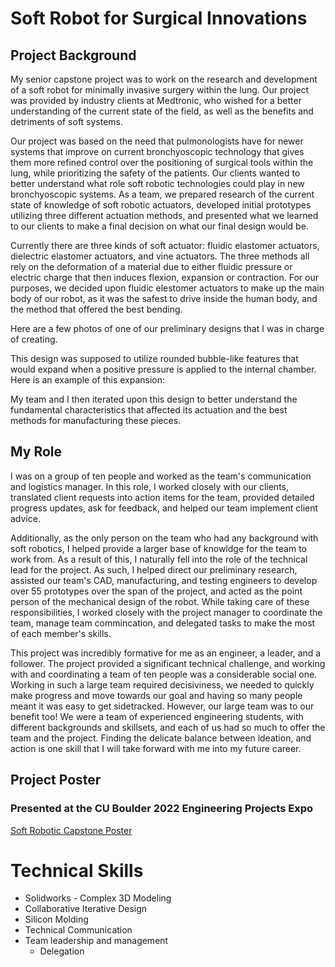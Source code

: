 # Soft Robot for Surgical Innovations

## Project Background

My senior capstone project was to work on the research and development of a soft robot for minimally invasive surgery within the lung. Our project was provided by industry clients at Medtronic, who wished for a better understanding of the current state of the field, as well as the benefits and detriments of soft systems.

Our project was based on the need that pulmonologists have for newer systems that improve on current bronchyoscopic technology that gives them more refined control over the positioning of surgical tools within the lung, while prioritizing the safety of the patients. Our clients wanted to better understand what role soft robotic technologies could play in new bronchyoscopic systems. As a team, we prepared research of the current state of knowledge of soft robotic actuators, developed initial prototypes utilizing three different actuation methods, and presented what we learned to our clients to make a final decision on what our final design would be.

Currently there are three kinds of soft actuator: fluidic elastomer actuators, dielectric elastomer actuators, and vine actuators. The three methods all rely on the deformation of a material due to either fluidic pressure or electric charge that then induces flexion, expansion or contraction. For our purposes, we decided upon fluidic elestomer actuators to make up the main body of our robot, as it was the safest to drive inside the human body, and the method that offered the best bending.

Here are a few photos of one of our preliminary designs that I was in charge of creating.

This design was supposed to utilize rounded bubble-like features that would expand when a positive pressure is applied to the internal chamber. Here is an example of this expansion:

My team and I then iterated upon this design to better understand the fundamental characteristics that affected its actuation and the best methods for manufacturing these pieces.

## My Role

I was on a group of ten people and worked as the team's communication and logistics manager. In this role, I worked closely with our clients, translated client requests into action items for the team, provided detailed progress updates, ask for feedback, and helped our team implement client advice. 

Additionally, as the only person on the team who had any background with soft robotics, I helped provide a larger base of knowldge for the team to work from. As a result of this, I naturally fell into the role of the technical lead for the project. As such, I helped direct our preliminary research, assisted our team's CAD, manufacturing, and testing engineers to develop over 55 prototypes over the span of the project, and acted as the point person of the mechanical design of the robot. While taking care of these responsibilities, I worked closely with the project manager to coordinate the team, manage team commincation, and delegated tasks to make the most of each member's skills.

This project was incredibly formative for me as an engineer, a leader, and a follower. The project provided a significant technical challenge, and working with and coordinating a team of ten people was a considerable social one. Working in such a large team required decisiviness, we needed to quickly make progress and move towards our goal and having so many people meant it was easy to get sidetracked. However, our large team was to our benefit too! We were a team of experienced engineering students, with different backgrounds and skillsets, and each of us had so much to offer the team and the project. Finding the delicate balance between ideation, and action is one skill that I will take forward with me into my future career. 


## Project Poster
### Presented at the CU Boulder 2022 Engineering Projects Expo

[Soft Robotic Capstone Poster](CapstonePoster.html)

# Technical Skills

* Solidworks - Complex 3D Modeling
* Collaborative Iterative Design
* Silicon Molding
* Technical Communication
* Team leadership and management
  * Delegation

